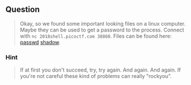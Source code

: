 ## Question
>Okay, so we found some important looking files on a linux computer. Maybe they can be used to get a password to the process. Connect with `` nc 2018shell.picoctf.com 38860 ``. Files can be found here: [passwd](//2018shell.picoctf.com/static/29633d1bd5ba677d6af455cf61b18f57/passwd) [shadow](//2018shell.picoctf.com/static/29633d1bd5ba677d6af455cf61b18f57/shadow).

### Hint
>If at first you don't succeed, try, try again. And again. And again.
>If you're not careful these kind of problems can really "rockyou".
